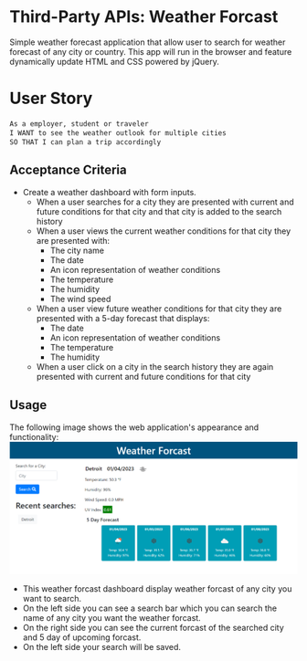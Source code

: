 #  Third-Party APIs: Weather Forcast
Simple weather forecast application that allow user to search for weather forecast of any city or country. This app will run in the browser and feature dynamically update HTML and CSS powered by jQuery.

#  User Story
```text
As a employer, student or traveler
I WANT to see the weather outlook for multiple cities
SO THAT I can plan a trip accordingly
```

## Acceptance Criteria

* Create a weather dashboard with form inputs.
  * When a user searches for a city they are presented with current and future conditions for that city and that city is added to the search history
  * When a user views the current weather conditions for that city they are presented with:
    * The city name
    * The date
    * An icon representation of weather conditions
    * The temperature
    * The humidity
    * The wind speed
  * When a user view future weather conditions for that city they are presented with a 5-day forecast that displays:
    * The date
    * An icon representation of weather conditions
    * The temperature
    * The humidity
  * When a user click on a city in the search history they are again presented with current and future conditions for that city

## Usage
The following image shows the web application's appearance and functionality:
![Alt text](Assets/1.png)

- This weather forcast dashboard display weather forcast of any city you want to search.
- On the left side you can see a search bar which you can search the name of any city you want the weather forcast.
- On the right side you can see the current forcast of the searched city and 5 day of upcoming forcast.
- On the left side your search will be saved.
